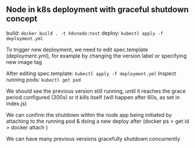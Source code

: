 ## Node in k8s deployment with graceful shutdown concept

build: `docker build . -t k8snode:test`
deploy: `kubectl apply -f deployment.yml`

To trigger new deployment, we need to edit spec.template (deployment.yml), for example by changing the version label or specifying new image tag

After editing spec.template: `kubectl apply -f deployment.yml`
Inspect running pods: `kubectl get pod`

We should see the previous version still running, until it reaches the grace period configured (300s) or it kills itself (will happen after 60s, as set in index.js)

We can confirm the shutdown within the node app being initiated by attaching to the running pod & doing a new deploy after (docker ps > get id > docker attach <id>)

We can have many previous versions gracefully shutdown concurrently